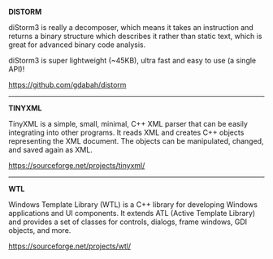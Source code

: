 **DISTORM**

diStorm3 is really a decomposer, which means it takes an instruction and returns a binary structure which describes it rather than static text, which is great for advanced binary code analysis.

diStorm3 is super lightweight (~45KB), ultra fast and easy to use (a single API)!

https://github.com/gdabah/distorm

<hr>

**TINYXML**

TinyXML is a simple, small, minimal, C++ XML parser that can be easily integrating into other programs. It reads XML and creates C++ objects representing the XML document. The objects can be manipulated, changed, and saved again as XML.

https://sourceforge.net/projects/tinyxml/

<hr>

**WTL**

Windows Template Library (WTL) is a C++ library for developing Windows applications and UI components. It extends ATL (Active Template Library) and provides a set of classes for controls, dialogs, frame windows, GDI objects, and more.

https://sourceforge.net/projects/wtl/
